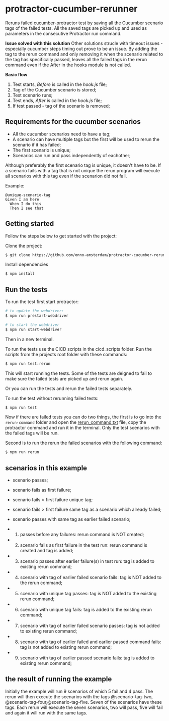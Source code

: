 # protractor-cucumber-rerunner

Reruns failed cucumber-protractor test by saving all the Cucumber scenario tags of the failed tests. All the saved tags are picked up and used as parameters in the consecutive Protractor run command.

**Issue solved with this solution**
Other solutions strucle with timeout issues - especially cucumber steps timing out prove to be an issue. By adding the tag to the rerun command and only removing it when the scenario related to the tag has specifically passed, leaves all the failed tags in the rerun command even if the After in the hooks module is not called.

**Basic flow**

1. Test starts, _Before_ is called in the _hook.js_ file;
2. Tag of the Cucumber scenario is stored;
3. Test scenario runs;
4. Test ends, _After_ is called in the _hook.js_ file;
5. If test passed - tag of the scenario is removed;

## Requirements for the cucumber scenarios

- All the cucumber scenarios need to have a tag;
- A scenario can have multiple tags but the first will be used to rerun the scenario if it has failed;
- The first scenario is unique;
- Scenarios can run and pass independently of eachother;

Although preferably the first scenario tag is unique, it doesn't have to be. If a scenario fails with a tag that is not unique the rerun program will execute all scenarios with this tag even if the scenarion did not fail.

Example:

```Gherkin
@unique-scenario-tag
Given I am here
  When I do this
  Then I see that
```

## Getting started

Follow the steps below to get started with the project:

Clone the project:

```bash
$ git clone https://github.com/onno-amsterdam/protractor-cucumber-rerunner.git
```

Install dependencies

```bash
$ npm install
```

## Run the tests

To run the test first start protractor:

```bash
# to update the webdriver:
$ npm run prestart-webdriver

# to start the webdriver
$ npm run start-webdriver
```

Then in a new terminal.

To run the tests use the CICD scripts in the cicd_scripts folder. Run the scripts from the projects root folder with these commands:

```bash
$ npm run test:rerun
```

This will start running the tests. Some of the tests are deigned to fail to make sure the failed tests are picked up and rerun again.

Or you can run the tests and rerun the failed tests separately.

To run the test without rerunning failed tests:

```bash
$ npm run test
```

Now if there are failed tests you can do two things, the first is to go into the `rerun-command` folder and open the [rerun_command.txt](./rerun_command.txt) file, copy the protractor command and run it in the terminal. Only the test scenarios with the failed tags will be run.

Second is to run the rerun the failed scenarios with the following command:

```bash
$ npm run rerun
```

## scenarios in this example

- scenario passes;
- scenario fails as first failure;
- scenario fails > first failure unique tag;
- scenario fails > first failure same tag as a scenario which already failed;
- scenario passes with same tag as earlier failed scenario;

- 1. passes before any failures: rerun command is NOT created;
- 2. scenario fails as first failure in the test run: rerun command is created and tag is added;
- 3. scenario passes after earlier failure(s) in test run: tag is added to existing rerun command;
- 4. scenario with tag of earlier failed scenario fails: tag is NOT added to the rerun command;
- 5. scenario with unique tag passes: tag is NOT added to the existing rerun command;
- 6. scenario with unique tag fails: tag is added to the existing rerun command;
- 7. scenario with tag of earlier failed scenario passes: tag is not added to existing rerun command;
- 8. scenario with tag of earlier failed and earlier passed command fails: tag is not added to existing rerun command;
- 9. scenario with tag of earlier passed scenario fails: tag is added to existing rerun command;

## the result of running the example

Initially the example will run 9 scenarios of which 5 fail and 4 pass.
The rerun will then execute the scenarios with the tags @scenario-tag-two, @scenario-tag-four,@scenario-tag-five. Seven of the scenarios have these tags. Each rerun will execute the seven scenarios, two will pass, five will fail and again it will run with the same tags.
